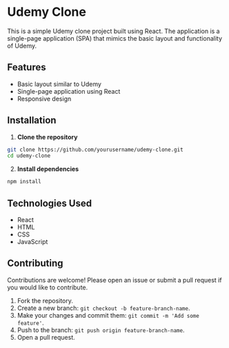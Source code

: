 # Udemy Clone

This is a simple Udemy clone project built using React. The application is a single-page application (SPA) that mimics the basic layout and functionality of Udemy.


## Features

- Basic layout similar to Udemy
- Single-page application using React
- Responsive design

## Installation

1. **Clone the repository**

```bash
git clone https://github.com/yourusername/udemy-clone.git
cd udemy-clone
```

2. **Install dependencies**

```bash
npm install
```

## Technologies Used

- React
- HTML
- CSS
- JavaScript

## Contributing

Contributions are welcome! Please open an issue or submit a pull request if you would like to contribute.

1. Fork the repository.
2. Create a new branch: `git checkout -b feature-branch-name`.
3. Make your changes and commit them: `git commit -m 'Add some feature'`.
4. Push to the branch: `git push origin feature-branch-name`.
5. Open a pull request.

